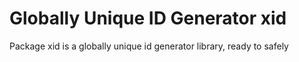 # Globally Unique ID Generator xid

Package xid is a globally unique id generator library, ready to safely
